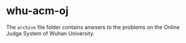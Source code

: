 # whu-acm-oj

The `archive` file folder contains anwsers to the problems on the Online Judge System of Wuhan University.
